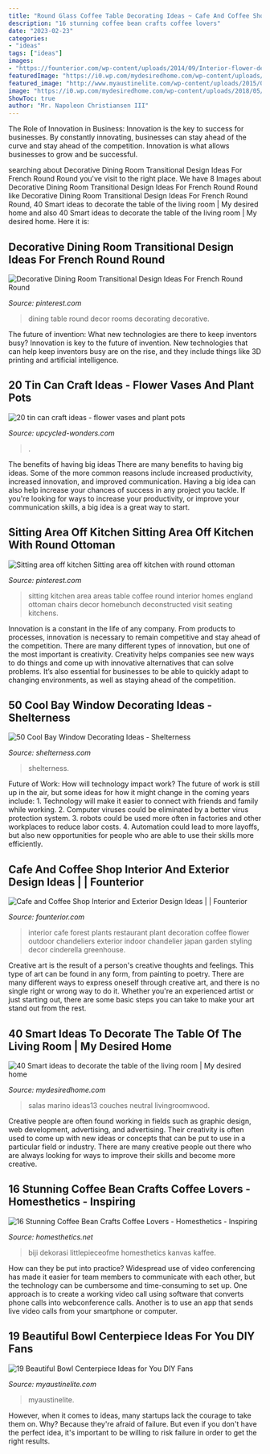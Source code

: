 ```yaml
---
title: "Round Glass Coffee Table Decorating Ideas ~ Cafe And Coffee Shop Interior And Exterior Design Ideas"
description: "16 stunning coffee bean crafts coffee lovers"
date: "2023-02-23"
categories:
- "ideas"
tags: ["ideas"]
images:
- "https://founterior.com/wp-content/uploads/2014/09/Interior-flower-decoration-with-plants-and-eclectic-chandeliers.jpg"
featuredImage: "https://i0.wp.com/mydesiredhome.com/wp-content/uploads/2018/05/living-room-table-decoration-ideas13.jpg?resize=580%2C873"
featured_image: "http://www.myaustinelite.com/wp-content/uploads/2015/01/bowl-centerpiece-ideas-with-clear-crystal-and-purple-flower.jpg?x34469"
image: "https://i0.wp.com/mydesiredhome.com/wp-content/uploads/2018/05/living-room-table-decoration-ideas13.jpg?resize=580%2C873"
ShowToc: true
author: "Mr. Napoleon Christiansen III"
---
```



The Role of Innovation in Business:
Innovation is the key to success for businesses. By constantly innovating, businesses can stay ahead of the curve and stay ahead of the competition. Innovation is what allows businesses to grow and be successful.

	

		
searching about Decorative Dining Room Transitional Design Ideas For French Round Round you've visit to the right place. We have 8 Images about Decorative Dining Room Transitional Design Ideas For French Round Round like Decorative Dining Room Transitional Design Ideas For French Round Round, 40 Smart ideas to decorate the table of the living room | My desired home and also 40 Smart ideas to decorate the table of the living room | My desired home. Here it is:
		
    
## Decorative Dining Room Transitional Design Ideas For French Round Round

<img loading=lazy src="https://i.pinimg.com/736x/e7/c2/f9/e7c2f933b9d17e48f1a5c28973c696d5--transitional-dining-rooms-contemporary-dining-rooms.jpg" onerror="this.onerror=null;this.src='https://tse1.mm.bing.net/th?id=OIP._nZJrIJznKQhvs0pUWbO0AHaLH&amp;pid=15.1';" alt="Decorative Dining Room Transitional Design Ideas For French Round Round">

_Source: pinterest.com_

>dining table round decor rooms decorating decorative. 

	

The future of invention: What new technologies are there to keep inventors busy?
Innovation is key to the future of invention. New technologies that can help keep inventors busy are on the rise, and they include things like 3D printing and artificial intelligence.

    
## 20 Tin Can Craft Ideas - Flower Vases And Plant Pots

<img loading=lazy src="https://www.upcycled-wonders.com/wp-content/uploads/2014/08/painted-tin-can-craft-ideas-garden-diy-flower-vases-decoration.jpg" onerror="this.onerror=null;this.src='https://tse3.mm.bing.net/th?id=OIP.FJd1Row-trtVvfrsAFOpwwHaLH&amp;pid=15.1';" alt="20 tin can craft ideas - flower vases and plant pots">

_Source: upcycled-wonders.com_

>. 

	

The benefits of having big ideas
There are many benefits to having big ideas. Some of the more common reasons include increased productivity, increased innovation, and improved communication. Having a big idea can also help increase your chances of success in any project you tackle. If you're looking for ways to increase your productivity, or improve your communication skills, a big idea is a great way to start.

    
## Sitting Area Off Kitchen Sitting Area Off Kitchen With Round Ottoman

<img loading=lazy src="https://i.pinimg.com/736x/e1/cf/de/e1cfdee08e922245876d9940e1512828.jpg" onerror="this.onerror=null;this.src='https://tse2.mm.bing.net/th?id=OIP.PgJJDp1_fYH9TwEX_g7-MwHaJ4&amp;pid=15.1';" alt="Sitting area off kitchen Sitting area off kitchen with round ottoman">

_Source: pinterest.com_

>sitting kitchen area areas table coffee round interior homes england ottoman chairs decor homebunch deconstructed visit seating kitchens. 

	

Innovation is a constant in the life of any company. From products to processes, innovation is necessary to remain competitive and stay ahead of the competition. There are many different types of innovation, but one of the most important is creativity. Creativity helps companies see new ways to do things and come up with innovative alternatives that can solve problems. It’s also essential for businesses to be able to quickly adapt to changing environments, as well as staying ahead of the competition.

    
## 50 Cool Bay Window Decorating Ideas - Shelterness

<img loading=lazy src="https://i.shelterness.com/2012/02/25-cool-bay-window-decorating-ideas-13.jpg" onerror="this.onerror=null;this.src='https://tse2.mm.bing.net/th?id=OIP.S_weggd1-VZkd-w9c4ZCnQAAAA&amp;pid=15.1';" alt="50 Cool Bay Window Decorating Ideas - Shelterness">

_Source: shelterness.com_

>shelterness. 

	

Future of Work: How will technology impact work?
The future of work is still up in the air, but some ideas for how it might change in the coming years include: 1. Technology will make it easier to connect with friends and family while working. 
2. Computer viruses could be eliminated by a better virus protection system. 
3. robots could be used more often in factories and other workplaces to reduce labor costs. 
4. Automation could lead to more layoffs, but also new opportunities for people who are able to use their skills more efficiently.

    
## Cafe And Coffee Shop Interior And Exterior Design Ideas | | Founterior

<img loading=lazy src="https://founterior.com/wp-content/uploads/2014/09/Interior-flower-decoration-with-plants-and-eclectic-chandeliers.jpg" onerror="this.onerror=null;this.src='https://tse1.mm.bing.net/th?id=OIP.v24lRiEQTzPCjx71b_DLGgHaLH&amp;pid=15.1';" alt="Cafe and Coffee Shop Interior and Exterior Design Ideas | | Founterior">

_Source: founterior.com_

>interior cafe forest plants restaurant plant decoration coffee flower outdoor chandeliers exterior indoor chandelier japan garden styling decor cinderella greenhouse. 

	

Creative art is the result of a person's creative thoughts and feelings. This type of art can be found in any form, from painting to poetry. There are many different ways to express oneself through creative art, and there is no single right or wrong way to do it. Whether you're an experienced artist or just starting out, there are some basic steps you can take to make your art stand out from the rest.

    
## 40 Smart Ideas To Decorate The Table Of The Living Room | My Desired Home

<img loading=lazy src="https://i0.wp.com/mydesiredhome.com/wp-content/uploads/2018/05/living-room-table-decoration-ideas13.jpg?resize=580%2C873" onerror="this.onerror=null;this.src='https://tse2.mm.bing.net/th?id=OIP.qpNo8DKOCt3-tI8KW01NTQHaLJ&amp;pid=15.1';" alt="40 Smart ideas to decorate the table of the living room | My desired home">

_Source: mydesiredhome.com_

>salas marino ideas13 couches neutral livingroomwood. 

	

Creative people are often found working in fields such as graphic design, web development, advertising, and advertising. Their creativity is often used to come up with new ideas or concepts that can be put to use in a particular field or industry. There are many creative people out there who are always looking for ways to improve their skills and become more creative.

    
## 16 Stunning Coffee Bean Crafts Coffee Lovers - Homesthetics - Inspiring

<img loading=lazy src="https://cdn.homesthetics.net/wp-content/uploads/2017/11/Coffee-Bean-Art-Display.jpg" onerror="this.onerror=null;this.src='https://tse1.mm.bing.net/th?id=OIP.jh9AJWi04LnEWjpQlGgCegHaLH&amp;pid=15.1';" alt="16 Stunning Coffee Bean Crafts Coffee Lovers - Homesthetics - Inspiring">

_Source: homesthetics.net_

>biji dekorasi littlepieceofme homesthetics kanvas kaffee. 

	

How can they be put into practice?
Widespread use of video conferencing has made it easier for team members to communicate with each other, but the technology can be cumbersome and time-consuming to set up. One approach is to create a working video call using software that converts phone calls into webconference calls. Another is to use an app that sends live video calls from your smartphone or computer.

    
## 19 Beautiful Bowl Centerpiece Ideas For You DIY Fans

<img loading=lazy src="http://www.myaustinelite.com/wp-content/uploads/2015/01/bowl-centerpiece-ideas-with-clear-crystal-and-purple-flower.jpg?x34469" onerror="this.onerror=null;this.src='https://tse2.mm.bing.net/th?id=OIP.Xvqh1rNPbg2aZUld8inl9wHaJ4&amp;pid=15.1';" alt="19 Beautiful Bowl Centerpiece Ideas for You DIY Fans">

_Source: myaustinelite.com_

>myaustinelite. 

	

However, when it comes to ideas, many startups lack the courage to take them on. Why? Because they're afraid of failure. But even if you don't have the perfect idea, it's important to be willing to risk failure in order to get the right results.

